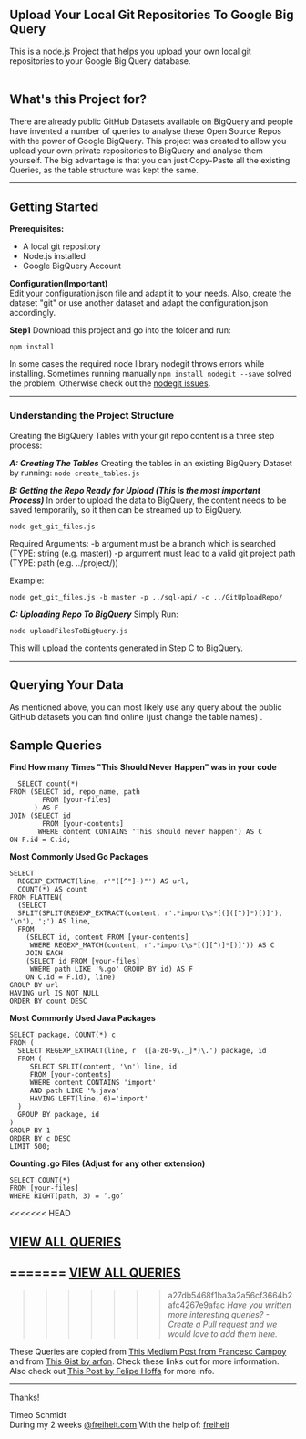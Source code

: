 





**Upload Your Local Git Repositories To Google Big Query**
-------------------------------------------------
This is a node.js Project that helps you upload your own local git repositories to your Google Big Query database.
<br><br>
## What's this Project for? ##
There are already public GitHub Datasets available on BigQuery and people have invented a number of queries to analyse these Open Source Repos with the power of Google BigQuery. This project was created to allow you upload your own private repositories to BigQuery and analyse them yourself. The big advantage is that you can just Copy-Paste all the existing Queries, as the table structure was  kept the same.


----------


## Getting Started ##
**Prerequisites:**
 - A local git repository
 - Node.js installed
 - Google BigQuery Account

**Configuration(Important)**
<br>
Edit your configuration.json file and adapt it to your needs. Also, create the dataset "git" or use another dataset and adapt the configuration.json accordingly. 

**Step1**
Download this project and go into the folder and run:


    npm install

   In some cases the required node library nodegit throws errors while installing.
   Sometimes running manually `npm install nodegit --save` solved the problem. Otherwise check out the [nodegit issues](https://github.com/nodegit/nodegit/issues).


----------


<h3>Understanding the Project Structure</h3>
Creating the BigQuery Tables with your git repo content is a three step process:



***A: Creating The Tables***
Creating the tables in an existing BigQuery Dataset by running:
 `node create_tables.js`

***B: Getting the Repo Ready for Upload (This is the most important Process)***
In order to upload the data to BigQuery, the content needs to be saved temporarily, so it then can be streamed up to BigQuery.

`node get_git_files.js`

Required Arguments:
  -b argument must be a branch which is searched (TYPE: string (e.g. master))
  -p argument must lead to a valid git project path (TYPE: path (e.g. ../project/))

Example:

    node get_git_files.js -b master -p ../sql-api/ -c ../GitUploadRepo/

***C: Uploading Repo To BigQuery***
Simply Run:

    node uploadFilesToBigQuery.js
This will upload the contents generated in Step C to BigQuery.


----------
## Querying  Your Data ##
As mentioned above, you can most likely use any query about the public GitHub datasets you can find online (just change the table names) .

**Sample Queries**
------------------

**Find How many Times "This Should Never Happen" was in your code**



      SELECT count(*)
    FROM (SELECT id, repo_name, path
            FROM [your-files]
          ) AS F
    JOIN (SELECT id
            FROM [your-contents]
           WHERE content CONTAINS 'This should never happen') AS C
    ON F.id = C.id;


**Most Commonly Used Go Packages**

    SELECT
      REGEXP_EXTRACT(line, r'"([^"]+)"') AS url,
      COUNT(*) AS count
    FROM FLATTEN(
      (SELECT
      SPLIT(SPLIT(REGEXP_EXTRACT(content, r'.*import\s*[(]([^)]*)[)]'), '\n'), ';') AS line,
      FROM
        (SELECT id, content FROM [your-contents]
         WHERE REGEXP_MATCH(content, r'.*import\s*[(][^)]*[)]')) AS C
        JOIN EACH
        (SELECT id FROM [your-files]
         WHERE path LIKE '%.go' GROUP BY id) AS F
        ON C.id = F.id), line)
    GROUP BY url
    HAVING url IS NOT NULL
    ORDER BY count DESC

**Most Commonly Used Java Packages**

    SELECT package, COUNT(*) c
    FROM (
      SELECT REGEXP_EXTRACT(line, r' ([a-z0-9\._]*)\.') package, id
      FROM (
         SELECT SPLIT(content, '\n') line, id
         FROM [your-contents]
         WHERE content CONTAINS 'import'
         AND path LIKE '%.java'
         HAVING LEFT(line, 6)='import'
      )
      GROUP BY package, id
    )
    GROUP BY 1
    ORDER BY c DESC
    LIMIT 500;

**Counting .go Files (Adjust for any other extension)**

    SELECT COUNT(*)
    FROM [your-files]
    WHERE RIGHT(path, 3) = ‘.go’

<<<<<<< HEAD


[**VIEW ALL QUERIES**](blba)
------------------------

=======
[**VIEW ALL QUERIES**](https://github.com/freiheit-com/git-bigquery/blob/master/QUERIES.md)
------------------------
>>>>>>> a27db5468f1ba3a2a56cf3664b2afc4267e9afac
*Have you written more interesting queries? - Create a Pull request and we would love to add them here.*

These Queries are copied from [This Medium Post from Francesc Campoy](https://medium.com/google-cloud/analyzing-go-code-with-bigquery-485c70c3b451) and from [This Gist by arfon](https://gist.github.com/arfon/49ca314a5b0a00b1ebf91167db3ff02c). Check these links out for more information. Also check out [This Post by Felipe Hoffa](https://medium.com/google-cloud/github-on-bigquery-analyze-all-the-code-b3576fd2b150) for more info.


----------


Thanks!

Timeo Schmidt
<br>
During my 2 weeks [@freiheit.com](http://www.freiheit.com)
With the help of: [freiheit](https://github.com/freiheit-com)
